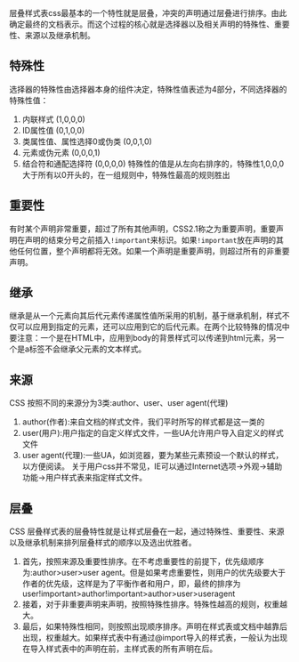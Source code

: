 层叠样式表css最基本的一个特性就是层叠，冲突的声明通过层叠进行排序。由此确定最终的文档表示。而这个过程的核心就是选择器以及相关声明的特殊性、重要性、来源以及继承机制。

## 特殊性
选择器的特殊性由选择器本身的组件决定，特殊性值表述为4部分，不同选择器的特殊性值：
1. 内联样式 (1,0,0,0)
2. ID属性值 (0,1,0,0)
3. 类属性值、属性选择0或伪类 (0,0,1,0)
4. 元素或伪元素 (0,0,0,1)
5. 结合符和通配选择符 (0,0,0,0)
特殊性的值是从左向右排序的，特殊性1,0,0,0大于所有以0开头的，在一组规则中，特殊性最高的规则胜出

## 重要性
有时某个声明非常重要，超过了所有其他声明，CSS2.1称之为重要声明，重要声明在声明的结束分号之前插入<code>!important</code>来标识。如果<code>!important</code>放在声明的其他任何位置，整个声明都将无效。如果一个声明是重要声明，则超过所有的非重要声明。

## 继承
继承是从一个元素向其后代元素传递属性值所采用的机制，基于继承机制，样式不仅可以应用到指定的元素，还可以应用到它的后代元素。在两个比较特殊的情况中要注意：一个是在HTML中，应用到body的背景样式可以传递到html元素，另一个是a标签不会继承父元素的文本样式。

## 来源
CSS 按照不同的来源分为3类:author、user、user agent(代理)
1. author(作者):来自文档的样式文件，我们平时所写的样式都是这一类的
2. user(用户):用户指定的自定义样式文件，一些UA允许用户导入自定义的样式文件
3. user agent(代理):一些UA，如浏览器，要为某些元素预设一个默认的样式，以方便阅读。
关于用户css并不常见，IE可以通过Internet选项->外观->辅助功能->用户样式表来指定样式文件。

## 层叠
CSS 层叠样式表的层叠特性就是让样式层叠在一起，通过特殊性、重要性、来源以及继承机制来排列层叠样式的顺序以及选出优胜者。
1. 首先，按照来源及重要性排序。在不考虑重要性的前提下，优先级顺序为:author>user>user agent。但是如果考虑重要性，则用户的优先级要大于作者的优先级，这样是为了平衡作者和用户，即，最终的排序为user!important>author!important>author>user>useragent
2. 接着，对于非重要声明来声明，按照特殊性排序。特殊性越高的规则，权重越大。
3. 最后，如果特殊性相同，则按照出现顺序排序。声明在样式表或文档中越靠后出现，权重越大。如果样式表中有通过@import导入的样式表，一般认为出现在导入样式表中的声明在前，主样式表的所有声明在后。